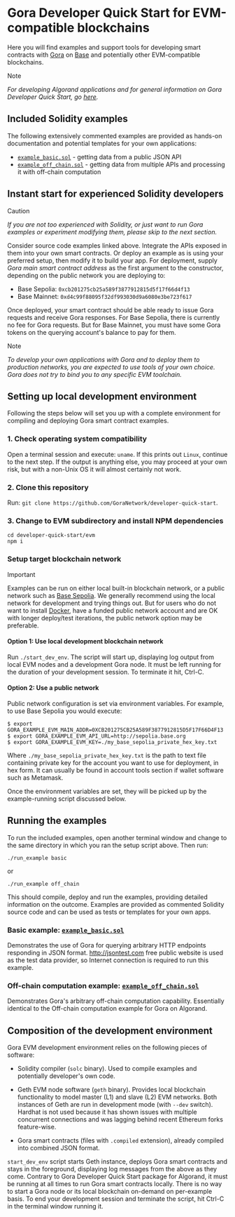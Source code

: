 # Gora Developer Quick Start for EVM-compatible blockchains

Here you will find examples and support tools for developing smart contracts with
[Gora](https://gora.io/) on [Base](https://base.org/) and potentially other
EVM-compatible blockchains.

> [!NOTE]
> *For developing Algorand applications and for general information on Gora
> Developer Quick Start, go [here](../README.md).*

## Included Solidity examples

The following extensively commented examples are provided as hands-on
documentation and potential templates for your own  applications:

 * [`example_basic.sol`](./example_basic.sol "Example app on Github") -
   getting data from a public JSON API
 * [`example_off_chain.sol`](./example_off_chain.sol "Example app on Github") -
   getting data from multiple APIs and processing it with off-chain computation

## Instant start for experienced Solidity developers

> [!CAUTION]
> *If you are not too experienced with Solidity, or just want to run Gora examples
> or experiment modifying them, please skip to the next section.*

Consider source code examples linked above. Integrate the APIs exposed in them
into your own smart contracts. Or deploy an example as is using your preferred
setup, then modify it to build your app. For deployment, supply *Gora main smart
contract address* as the first argument to the constructor, depending on the
public network you are deploying to:

  * Base Sepolia: `0xcb201275cb25a589f3877912815d5f17f66d4f13`
  * Base Mainnet: `0xd4c99f88095f32df993030d9a6080e3be723f617`

Once deployed, your smart contract should be able ready to issue Gora requests
and receive Gora responses. For Base Sepolia, there is currently no fee for Gora
requests. But for Base Mainnet, you must have some Gora tokens on the querying
account's balance to pay for them.

> [!NOTE]
> *To develop your own applications with Gora and to deploy them to production
> networks, you are expected to use tools of your own choice. Gora does not try
> to bind you to any specific EVM toolchain.*

## Setting up local development environment

Following the steps below will set you up with a complete environment for
compiling and deploying Gora smart contract examples.

### 1. Check operating system compatibility

Open a terminal session and execute: `uname`. If this prints out `Linux`,
continue to the next step. If the output is anything else, you may proceed
at your own risk, but with a non-Unix OS it will almost certainly not work.

### 2. Clone this repository
Run: `git clone https://github.com/GoraNetwork/developer-quick-start`.

### 3. Change to EVM subdirectory and install NPM dependencies
```
cd developer-quick-start/evm
npm i
```

###  Setup target blockchain network

> [!IMPORTANT] 
> Examples can be run on either local built-in blockchain network, or a public
> network such as [Base Sepolia](https://sepolia.basescan.org/). We generally
> recommend using the local network for development and trying things out. But
> for users who do not want to install [Docker](https://docker.io/), have a
> funded public network account and are OK with longer deploy/test iterations,
> the public network option may be preferable.

#### Option 1: Use local development blockchain network

Run `./start_dev_env`. The script will start up, displaying log output from
local EVM nodes and a development Gora node. It must be left running for the
duration of your development session. To terminate it hit, Ctrl-C.
   
#### Option 2: Use a public network

Public network configuration is set via environment variables. For example,
to use Base Sepolia you would execute:
```
$ export GORA_EXAMPLE_EVM_MAIN_ADDR=0XCB201275CB25A589F3877912815D5F17F66D4F13
$ export GORA_EXAMPLE_EVM_API_URL=http://sepolia.base.org
$ export GORA_EXAMPLE_EVM_KEY=./my_base_sepolia_private_hex_key.txt
```
Where `./my_base_sepolia_private_hex_key.txt` is the path to text file
containing private key for the account you want to use for deployment,
in hex form. It can usually be found in account tools section if wallet
software such as Metamask.

Once the environment variables are set, they will be picked up by the
example-running script discussed below.

## Running the examples

To run the included examples, open another terminal window and change
to the same directory in which you ran the setup script above. Then run:
```
./run_example basic
```
or
```
./run_example off_chain
```

This should compile, deploy and run the examples, providing detailed information
on the outcome. Examples are provided as commented Solidity source code and can
be used as tests or templates for your own apps.

### Basic example: [`example_basic.sol`](https://github.com/GoraNetwork/developer-quick-start/blob/main/evm/example_basic.sol "Example app on Github")

Demonstrates the use of Gora for querying arbitrary HTTP endpoints responding in
JSON format. <http://jsontest.com> free public website is used as the test data
provider, so Internet connection is required to run this example.

### Off-chain computation example: [`example_off_chain.sol`](https://github.com/GoraNetwork/developer-quick-start/blob/main/evm/example_off_chain.sol "Example app on Github")

Demonstrates Gora's arbitrary off-chain computation capability. Essentially
identical to the Off-chain computation example for Gora on Algorand.

## Composition of the development environment

Gora EVM development environment relies on the following pieces of software:

 * Solidity compiler (`solc` binary). Used to compile examples and potentially
   developer's own code.

 * Geth EVM node software (`geth` binary). Provides local blockchain
   functionality to model master (L1) and slave (L2) EVM networks. Both
   instances of Geth are run in development mode (with `--dev` switch).
   Hardhat is not used because it has shown issues with multiple concurrent
   connections and was lagging behind recent Ethereum forks feature-wise.

 * Gora smart contracts (files with `.compiled` extension), already compiled
   into combined JSON format.

`start_dev_env` script starts Geth instance, deploys Gora smart contracts and
stays in the foreground, displaying log messages from the above as they come.
Contrary to Gora Developer Quick Start package for Algorand, it must be running
at all times to run Gora smart contracts locally. There is no way to start a
Gora node or its local blockchain on-demand on per-example basis.  To end your
development session and terminate the script, hit Ctrl-C in the terminal window
running it.
